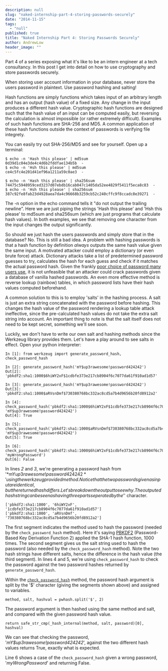 ```yaml
---
description: null
slug: "naked-internship-part-4-storing-passwords-securely"
date: "2014-11-15"
tags: 
  - "null"
published: true
title: "Naked Internship Part 4: Storing Passwords Securely"
author: AndrewLow
header_image: ""
---
```




Part 4 of a series exposing what it's like to be an intern engineer at a tech consultancy. In this post I get into detail on how to use cryptography and store passwords securely.

When storing user account information in your database, never store the users password in plaintext. Use password hashing and salting! 

Hash functions are simply functions which takes input of an arbitrary length and has an output (hash value) of a fixed size. Any change in the input produces a different hash value. Cryptographic hash functions are designed such that the hash value of an input can be computed easily, but reversing the calculation is almost impossible (or rather extremely difficult). Examples of such hash functions are SHA-256 and MD5. A common application of these hash functions outside the context of passwords is verifying file integrety.

You can easily try out SHA-256/MD5 and see for yourself. Open up a terminal:

    $ echo -n 'Hash this please' | md5sum
    0d39d1c04e3de4c4d6b2fddfae134b5b  -
    $ echo -n 'Hsh this please' | md5sum
    ce4c5fc4e201d41ef96a1211a59c0ae3  -
    
    $ echo -n 'Hash this please' | sha256sum
    74475c5948959ced3237d07ebdb16cab047c1405da52ee4829f5411f5eca8c83  -
    $ echo -n 'Hsh this please' | sha256sum
    387c92fe8fab23d4928aea7da4c96668b3259cb52c240cffc9f8ccadc8e39271  -


The -n option in the echo command tells it "do not output the trailing newline". Here we are just piping the strings 'Hash this please' and 'Hsh this please' to md5sum and sha256sum (which are just programs that calculate hash values). In both examples, we see that removing one character from the input changes the output significantly.

So should we just hash the users passwords and simply store that in the database? No. This is still a bad idea. A problem with hashing passwords is that a hash function by definition *always* outputs the same hash value given the same input. A motivated attacker could employ a dictionary (or even brute force) attack. Dictionary attacks take a list of predetermined password guesses to try, calculates the hash for each guess and check if it matches the actual password hash. Given the frankly [poor choice of password many users use](http://splashdata.com/press/worstpasswords2013.htm), it is not unfeasible that an attacker could crack passwords given a database of vanilla hashed passwords. An even more effective method is reverse lookup (rainbow) tables, in which password lists have their hash values computed beforehand.

A common solution to this is to employ 'salts' in the hashing process. A salt is just an extra string concatenated with the password before hashing. This changes the hash value of the password rendering a lookup table attack ineffective, since the pre-calculated hash values do not take the extra salt string into account. An important thing to note is that the salt itself does not need to be kept secret, something we'll see soon. 

Luckily, we don't have to write our own salt and hashing methods since the Werkzeug library provides them. Let's have a play around to see salts in effect. Open your python interpreter:

    In [1]: from werkzeug import generate_password_hash, check_password_hash
    
    In [2]: generate_password_hash('mY$up3rawesome!password424242')
    Out[2]: 'pbkdf2:sha1:1000$6hiWY2xF$1cdbfe373e217cb8904f6c7077da61f910ad1d57'
    
    In [3]: generate_password_hash('mY$up3rawesome!password424242')
    Out[3]: 'pbkdf2:sha1:1000$aRVsnDmf$730380768bc332ac8cd5a7b4d9656b20fd8912a2'
    
    In [4]: check_password_hash('pbkdf2:sha1:1000$6hiWY2xF$1cdbfe373e217cb8904f6c7077da61f910ad1d57', 'mY$up3rawesome!password424242')
    Out[4]: True
    
    In [5]: check_password_hash('pbkdf2:sha1:1000$aRVsnDmf$730380768bc332ac8cd5a7b4d9656b20fd8912a2', 'mY$up3rawesome!password424242')
    Out[5]: True
    
    In [6]: check_password_hash('pbkdf2:sha1:1000$6hiWY2xF$1cdbfe373e217cb8904f6c7077da61f910ad1d57', 'myWrongPassword')
    Out[6]: False

In lines *2* and *3*, we're generating a password hash from '*mY$up3rawesome!password424242*' using the werkzeug provided method.
Notice that the two passwords given as input are identical, but the returned hash differs. Let's break down the output to see why. The outputed hash string can be seen as having three parts seperated by the '$' character.

	['pbkdf2:sha1:1000', '6hiWY2xF', '1cdbfe373e217cb8904f6c7077da61f910ad1d57']
	['pbkdf2:sha1:1000', 'aRVsnDmf', '730380768bc332ac8cd5a7b4d9656b20fd8912a2']

The first segment indicates the method used to hash the password (needed by the `check_password_hash` method). Here it's saying [PBKDF2](http://en.wikipedia.org/wiki/PBKDF2) (Password-Based Key Derivation Function 2) applied the SHA-1 hash function, 1000 times.
The second segment gives us the salt string used to hash the password (also needed by the `check_password_hash` method). Note the two hash strings have different salts, hence the difference in the hash value (the third segment).
In lines 4 and 5, we're using `check_password_hash` to check the password against the two password hashes returned by `generate_password_hash`.

Within the [`check_password_hash`](https://github.com/mitsuhiko/werkzeug/blob/master/werkzeug/security.py#L233-247) method, the password hash argument is split by the '$' character (giving the segments shown above) and assigned to variables.

`method, salt, hashval = pwhash.split('$', 2)`

The password argument is then hashed using the same method and salt, and compared with the given password hash value.

`return safe_str_cmp(_hash_internal(method, salt, password)[0], hashval)`

We can see that checking the password, '*mY$up3rawesome!password424242*', against the two different hash values returns True, exactly what is expected.

Line 6 shows a case of the `check_password_hash` given a wrong password, '*myWrongPassword*' and returning False.
